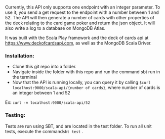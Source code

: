 Currently, this API only supports one endpoint with an integer parameter.
To use it, you send a get request to the endpoint with a number between 1 and 52.
The API will then generate a number of cards with other properties of the deck relating
to the card game poker and return the json object. It will also write a log to a database on MongoDB Atlas.

It was built with the Scala Play framework and the deck of cards api
at https://www.deckofcardsapi.com, as well as the MongoDB Scala Driver.

### Installation:
- Clone this git repo into a folder.
- Navigate inside the folder with this repo and run the command sbt run in the terminal
- Now that the API is running locally, you can query it by calling
`$curl localhost:9000/scala-api/{number of cards}`, where number of cards is an integer between 1 and 52

Ex: `curl -v localhost:9000/scala-api/52`

### Testing: 
Tests are run using SBT, and are located in the test folder. To run all unit tests, execute the command`sbt test` .